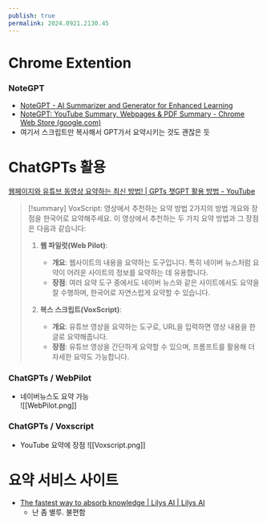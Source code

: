 ```yaml
---
publish: true
permalink: 2024.0921.2130.45
---
```

# Chrome Extention
### NoteGPT
- [NoteGPT - AI Summarizer and Generator for Enhanced Learning](https://notegpt.io/)
- [NoteGPT: YouTube Summary, Webpages & PDF Summary - Chrome Web Store (google.com)](https://chromewebstore.google.com/detail/notegpt-youtube-summary-w/baecjmoceaobpnffgnlkloccenkoibbb?hl=en&utm_source=ng_home)
- 여기서 스크립트만 복사해서 GPT가서 요약시키는 것도 괜찮은 듯

# ChatGPTs 활용
[웹페이지와 유튜브 동영상 요약하는 최신 방법! | GPTs 챗GPT 활용 방법 - YouTube](https://www.youtube.com/watch?v=vts4Qvtlyj4)
> [!summary] VoxScript: 영상에서 추천하는 요약 방법 2가지의 방법 개요와 장점을 한국어로 요약해주세요.
> 이 영상에서 추천하는 두 가지 요약 방법과 그 장점은 다음과 같습니다:
> 
> 1. **웹 파일럿(Web Pilot)**:
>    - **개요**: 웹사이트의 내용을 요약하는 도구입니다. 특히 네이버 뉴스처럼 요약이 어려운 사이트의 정보를 요약하는 데 유용합니다.
>    - **장점**: 여러 요약 도구 중에서도 네이버 뉴스와 같은 사이트에서도 요약을 잘 수행하며, 한국어로 자연스럽게 요약할 수 있습니다.
> 
> 2. **복스 스크립트(VoxScript)**:
>    - **개요**: 유튜브 영상을 요약하는 도구로, URL을 입력하면 영상 내용을 한글로 요약해줍니다.
>    - **장점**: 유튜브 영상을 간단하게 요약할 수 있으며, 프롬프트를 활용해 더 자세한 요약도 가능합니다.
### ChatGPTs / WebPilot
- 네이버뉴스도 요약 가능	
![[WebPilot.png]]
### ChatGPTs / Voxscript
- YouTube 요약에 장점
![[Voxscript.png]]

# 요약 서비스 사이트
- [The fastest way to absorb knowledge | Lilys AI | Lilys AI](https://lilys.ai/)
	- 난 좀 별루. 불편함
